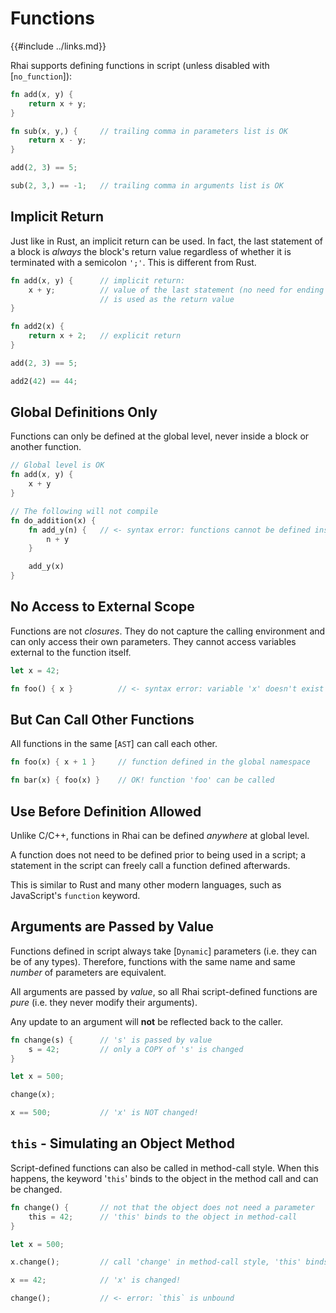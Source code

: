 Functions
=========

{{#include ../links.md}}

Rhai supports defining functions in script (unless disabled with [`no_function`]):

```rust
fn add(x, y) {
    return x + y;
}

fn sub(x, y,) {     // trailing comma in parameters list is OK
    return x - y;
}

add(2, 3) == 5;

sub(2, 3,) == -1;   // trailing comma in arguments list is OK
```


Implicit Return
---------------

Just like in Rust, an implicit return can be used. In fact, the last statement of a block is _always_ the block's return value
regardless of whether it is terminated with a semicolon `';'`. This is different from Rust.

```rust
fn add(x, y) {      // implicit return:
    x + y;          // value of the last statement (no need for ending semicolon)
                    // is used as the return value
}

fn add2(x) {
    return x + 2;   // explicit return
}

add(2, 3) == 5;

add2(42) == 44;
```


Global Definitions Only
----------------------

Functions can only be defined at the global level, never inside a block or another function.

```rust
// Global level is OK
fn add(x, y) {
    x + y
}

// The following will not compile
fn do_addition(x) {
    fn add_y(n) {   // <- syntax error: functions cannot be defined inside another function
        n + y
    }

    add_y(x)
}
```


No Access to External Scope
--------------------------

Functions are not _closures_. They do not capture the calling environment
and can only access their own parameters.
They cannot access variables external to the function itself.

```rust
let x = 42;

fn foo() { x }          // <- syntax error: variable 'x' doesn't exist
```


But Can Call Other Functions
---------------------------

All functions in the same [`AST`] can call each other.

```rust
fn foo(x) { x + 1 }     // function defined in the global namespace

fn bar(x) { foo(x) }    // OK! function 'foo' can be called
```


Use Before Definition Allowed
----------------------------

Unlike C/C++, functions in Rhai can be defined _anywhere_ at global level.

A function does not need to be defined prior to being used in a script;
a statement in the script can freely call a function defined afterwards.

This is similar to Rust and many other modern languages, such as JavaScript's `function` keyword.


Arguments are Passed by Value
----------------------------

Functions defined in script always take [`Dynamic`] parameters (i.e. they can be of any types).
Therefore, functions with the same name and same _number_ of parameters are equivalent.

All arguments are passed by _value_, so all Rhai script-defined functions are _pure_
(i.e. they never modify their arguments).

Any update to an argument will **not** be reflected back to the caller.

```rust
fn change(s) {      // 's' is passed by value
    s = 42;         // only a COPY of 's' is changed
}

let x = 500;

change(x);

x == 500;           // 'x' is NOT changed!
```


`this` - Simulating an Object Method
-----------------------------------

Script-defined functions can also be called in method-call style.
When this happens, the keyword '`this`' binds to the object in the method call and can be changed.

```rust
fn change() {       // not that the object does not need a parameter
    this = 42;      // 'this' binds to the object in method-call
}

let x = 500;

x.change();         // call 'change' in method-call style, 'this' binds to 'x'

x == 42;            // 'x' is changed!

change();           // <- error: `this` is unbound
```
